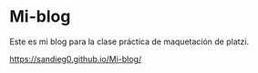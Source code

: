 # Mi-blog
Este es mi blog para la clase práctica de maquetación de platzi. 

https://sandieg0.github.io/Mi-blog/
